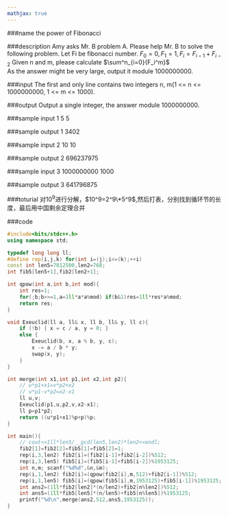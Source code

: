 ```yaml
---
mathjax: true
---
```


###name
the power of Fibonacci

###description
Amy asks Mr. B  problem A. Please help Mr. B to solve the following problem.
Let Fi be fibonacci number.
$F_0 = 0, F_1 = 1, F_i = F_{i-1} + F_{i-2}$ 
Given n and m, please calculate
$\sum^n_{i=0}{F_i^m}$  
As the answer might be very large, output it module 1000000000.
<!---more-->

###input
The first and only line contains two integers n, m(1 <= n <= 1000000000, 1 <= m <= 1000).

###output
Output a single integer, the answer module 1000000000.

###sample input 1
5 5

###sample output 1
3402

###sample input 2
10 10

###sample output 2
696237975

###sample input 3
1000000000 1000

###sample output 3
641796875

###toturial
对$10^9$进行分解，$10^9=2^9\*5^9$,然后打表，分别找到循环节的长度，最后用中国剩余定理合并

###code
```cpp
#include<bits/stdc++.h>
using namespace std;

typedef long long ll;
#define rep(i,j,k) for(int i=(j);i<=(k);++i)
const int len5=7812500,len2=768;
int fib5[len5+1],fib2[len2+1];

int qpow(int a,int b,int mod){
    int res=1;
    for(;b;b>>=1,a=1ll*a*a%mod) if(b&1)res=1ll*res*a%mod;
    return res;
}

void Exeuclid(ll a, ll& x, ll b, ll& y, ll c){
    if (!b) { x = c / a, y = 0; }
    else {
        Exeuclid(b, x, a % b, y, c);
        x -= a / b * y;
        swap(x, y);
    }
}

int merge(int x1,int p1,int x2,int p2){
    // u*p1+x1=v*p2+x2
    // u*p1-v*p2=x2-x1
    ll u,v;
    Exeuclid(p1,u,p2,v,x2-x1);
    ll p=p1*p2;
    return ((u*p1+x1)%p+p)%p;
}

int main(){
    // cout<<1ll*len5/__gcd(len5,len2)*len2<<endl;
    fib2[1]=fib2[2]=fib5[1]=fib5[2]=1;
    rep(i,3,len2) fib2[i]=(fib2[i-1]+fib2[i-2])%512;
    rep(i,3,len5) fib5[i]=(fib5[i-1]+fib5[i-2])%1953125;
    int n,m; scanf("%d%d",&n,&m);
    rep(i,1,len2) fib2[i]=(qpow(fib2[i],m,512)+fib2[i-1])%512;
    rep(i,1,len5) fib5[i]=(qpow(fib5[i],m,1953125)+fib5[i-1])%1953125;
    int ans2=(1ll*fib2[len2]*(n/len2)+fib2[n%len2])%512;
    int ans5=(1ll*fib5[len5]*(n/len5)+fib5[n%len5])%1953125;
    printf("%d\n",merge(ans2,512,ans5,1953125));
}
```